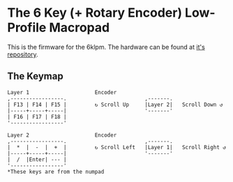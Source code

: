 # The 6 Key (+ Rotary Encoder) Low-Profile Macropad
This is the firmware for the 6klpm. The hardware can be found at [it's repository](https://github.com/JumpyJacko/6_key_low_profile_macropad).

## The Keymap
```
Layer 1                     Encoder
,-----------------.                         ,-------.
| F13 | F14 | F15 |         ↻ Scroll Up     |Layer 2|   Scroll Down ↺
|-----+-----+-----|                         '-------'
| F16 | F17 | F18 |
'-----------------'

Layer 2                     Encoder
,-----------------.                         ,-------.
|  *  |  -  |  +  |         ↻ Scroll Left   |Layer 1|   Scroll Right ↺
|-----+-----+-----|                         '-------'
|  /  |Enter| --- |
'-----------------'
*These keys are from the numpad
```